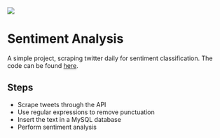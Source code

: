 <img src=https://www.computerhope.com/jargon/t/twitter.png>

# Sentiment Analysis
A simple project, scraping twitter daily for sentiment classification. The code can be found <a href="https://github.com/Ggkenios/Sentiment/blob/main/Sentiment%20Analysis.ipynb">here</a>.

## Steps
* Scrape tweets through the API
* Use regular expressions to remove punctuation
* Insert the text in a MySQL database
* Perform sentiment analysis
